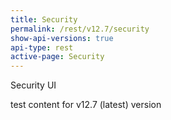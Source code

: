 ```yaml
---
title: Security
permalink: /rest/v12.7/security
show-api-versions: true
api-type: rest
active-page: Security
---
```


Security UI

test content for v12.7 (latest) version
